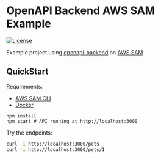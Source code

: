 # OpenAPI Backend AWS SAM Example
[![License](http://img.shields.io/:license-mit-blue.svg)](http://anttiviljami.mit-license.org)

Example project using [openapi-backend](https://github.com/anttiviljami/openapi-backend) on [AWS SAM](https://aws.amazon.com/serverless/sam/)

## QuickStart

Requirements:
- [AWS SAM CLI](https://docs.aws.amazon.com/serverless-application-model/latest/developerguide/serverless-sam-reference.html#serverless-sam-cli)
- [Docker](https://docs.docker.com/get-docker/)

```
npm install
npm start # API running at http://localhost:3000
```

Try the endpoints:

```bash
curl -i http://localhost:3000/pets
curl -i http://localhost:3000/pets/1
```

